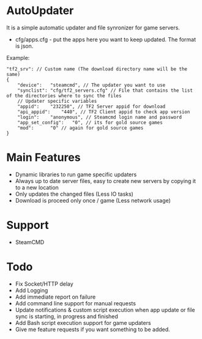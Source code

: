 AutoUpdater
===========
It is a simple automatic updater and file synronizer for game servers.
- cfg/apps.cfg - put the apps here you want to keep updated. The format is json.


Example:
```
"tf2_srv": // Custom name (The download directory name will be the same)
{
	"device":	"steamcmd", // The updater you want to use
	"synclist":	"cfg/tf2_servers.cfg" // File that contains the list of the directories where to sync the files
	// Updater specific variables
	"appid":	"232250", // TF2 Server appid for download
	"api_appid":	"440", // TF2 Client appid to check app version
	"login":	"anonymous", // Steamcmd login name and password
	"app_set_config":	"0", // its for gold source games
	"mod":		"0" // again for gold source games
}
```

Main Features
========
- Dynamic libraries to run game specific updaters
- Always up to date server files, easy to create new servers by copying it to a new location
- Only updates the changed files (Less IO tasks)
- Download is proceed only once / game (Less network usage)

Support
========
- SteamCMD


Todo
========
- Fix Socket/HTTP delay
- Add Logging
- Add immediate report on failure
- Add command line support for manual requests
- Update notifications & custom script execution when app update or file sync is starting, in progress and finished
- Add Bash script execution support for game updaters
- Give me feature requests if you want something to be added.

